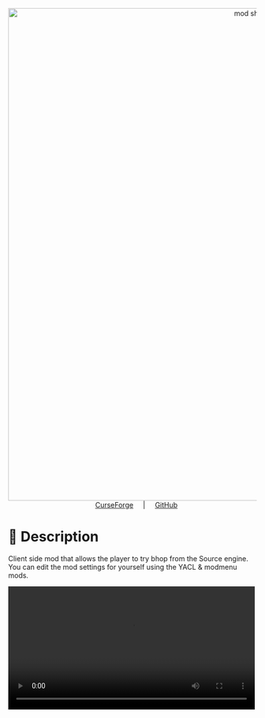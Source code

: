 <div align="center">
  <img src="https://github.com/user-attachments/assets/3bbbb08a-3a3c-4a0b-98b5-0cbf60add64a" width="1000px" alt="mod showcase"/>
  <div>
    <a href="https://www.curseforge.com/minecraft/mc-mods/sourcehop" rel="nofollow">CurseForge</a>
    <span> | </span>
    <a href="https://github.com/ZipeStudio/SourceHop" rel="nofollow">GitHub</a>
  </div>
</div>

# 💬 Description
Client side mod that allows the player to try bhop from the Source engine.
You can edit the mod settings for yourself using the YACL & modmenu mods.

  <video src="https://github.com/user-attachments/assets/9e9cd0e7-7b1e-48ac-82ad-dd75595a7691" width="500px" alt="mod showcase"/>
  <img src="https://github.com/user-attachments/assets/e590f117-c53f-42d9-8362-86e4c6153a34" width="1000px" alt="mod showcase"/>
  <img src="https://github.com/user-attachments/assets/853748e2-6d63-490c-8cdc-afd20c698ca8" width="1000px" alt="mod showcase"/>
